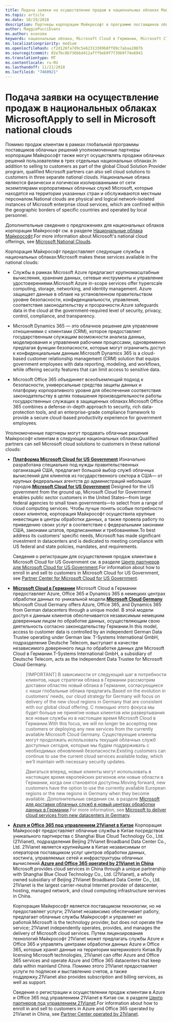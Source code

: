 ```yaml
---
title: Подача заявки на осуществление продаж в национальных облаках Майкрософт | Центр партнеров
ms.topic: article
ms.date: 10/29/2018
description: Партнеры корпорации Майкрософт в программе поставщиков облачных решений могут осуществлять продажи клиентам, зарегистрированным в поддерживаемых национальных облаках.
author: MaggiePucciEvans
ms.author: evansma
keywords: национальные облака, Microsoft Cloud в Германии, Microsoft Cloud for US Government, 21Vianet, Microsoft Cloud в Китае
ms.localizationpriority: medium
ms.openlocfilehash: cf2d126fa7d9c5e62313309b8ff89c7abaa2887b
ms.sourcegitcommit: 02e7bc8b736bbd412afff9eb9f7f39b9f74e6941
ms.translationtype: MT
ms.contentlocale: ru-RU
ms.lasthandoff: 11/21/2018
ms.locfileid: "7460921"
---
```

# <a name="apply-to-sell-in-microsoft-national-clouds"></a><span data-ttu-id="86f58-104">Подача заявки на осуществление продаж в национальных облаках Microsoft</span><span class="sxs-lookup"><span data-stu-id="86f58-104">Apply to sell in Microsoft national clouds</span></span>

<span data-ttu-id="86f58-105">Помимо продаж клиентам в рамках глобальной программы поставщиков облачных решений уполномоченные партнеры корпорации Майкрософт также могут осуществлять продажи облачных решений пользователям в трех отдельных национальных облаках.</span><span class="sxs-lookup"><span data-stu-id="86f58-105">In addition to selling to customers as part of the global Cloud Solution Provider program, qualified Microsoft partners can also sell cloud solutions to customers in three separate national clouds.</span></span> <span data-ttu-id="86f58-106">Национальные облака являются физически и логически изолированными от сети экземплярами корпоративных облачных служб Microsoft, которые находятся на территории указанных стран и обслуживаются местным персоналом.</span><span class="sxs-lookup"><span data-stu-id="86f58-106">National clouds are physical and logical network-isolated instances of Microsoft enterprise cloud services, which are confined within the geographic borders of specific countries and operated by local personnel.</span></span> 

<span data-ttu-id="86f58-107">Дополнительные сведения о предложениях для национальных облаков корпорации Майкрософт см. в разделе [Национальные облака Майкрософт](https://www.microsoft.com/trustcenter/cloudservices/nationalcloud).</span><span class="sxs-lookup"><span data-stu-id="86f58-107">For more information about Microsoft's national cloud offerings, see [Microsoft National Clouds](https://www.microsoft.com/trustcenter/cloudservices/nationalcloud).</span></span>

<span data-ttu-id="86f58-108">Корпорация Майкрософт предоставляет следующие службы в национальных облаках:</span><span class="sxs-lookup"><span data-stu-id="86f58-108">Microsoft makes these services available in the national clouds:</span></span>

-   <span data-ttu-id="86f58-109">Службы в рамках Microsoft Azure предлагают крупномасштабные вычисления, хранение данных, сетевые инструменты и управление удостоверениями.</span><span class="sxs-lookup"><span data-stu-id="86f58-109">Microsoft Azure in-scope services offer hyperscale computing, storage, networking, and identity management.</span></span> <span data-ttu-id="86f58-110">Azure защищает данные в облаке на установленном правительством уровне безопасности, конфиденциальности, управления, соответствия законодательству и прозрачности.</span><span class="sxs-lookup"><span data-stu-id="86f58-110">Azure safeguards data in the cloud at the government-required level of security, privacy, control, compliance, and transparency.</span></span>

-   <span data-ttu-id="86f58-111">Microsoft Dynamics 365 — это облачное решение для управление отношениями с клиентами (CRM), которое предоставляет государственным служащим возможности анализа данных, моделирования и управления рабочими процессами, одновременно предлагая функции безопасности, которые могут ограничить доступ к конфиденциальным данным.</span><span class="sxs-lookup"><span data-stu-id="86f58-111">Microsoft Dynamics 365 is a cloud-based customer relationship management (CRM) solution that equips government employees with data reporting, modeling, and workflows, while offering security features that can limit access to sensitive data.</span></span>

-   <span data-ttu-id="86f58-112">Microsoft Office 365 объединяет всеобъемлющий подход к безопасности, универсальные средства защиты данных и платформу корпоративного уровня для обеспечения соответствия законодательству в целях повышения производительности работы государственных служащих в защищенных облаках.</span><span class="sxs-lookup"><span data-stu-id="86f58-112">Microsoft Office 365 combines a defense-in-depth approach to security, rich data-protection tools, and an enterprise-grade compliance framework to provide a secure cloud-based productivity experience for government employees.</span></span>

<span data-ttu-id="86f58-113">Уполномоченные партнеры могут продавать облачные решения Майкрософт клиентам в следующих национальных облаках:</span><span class="sxs-lookup"><span data-stu-id="86f58-113">Qualified partners can sell Microsoft cloud solutions to customers in these national clouds:</span></span>

-   <span data-ttu-id="86f58-114">[**Платформа Microsoft Cloud for US Government**](https://www.microsoft.com/trustcenter/cloudservices/nationalcloud#Microsoft_Cloud_for_US) Изначально разработана специально под нужды правительственных организаций США, предлагает большой выбор служб облачных вычислений для клиентов из государственного сектора в США— от крупных федеральных агентств до администраций небольших городов.</span><span class="sxs-lookup"><span data-stu-id="86f58-114">[**Microsoft Cloud for US Government**](https://www.microsoft.com/trustcenter/cloudservices/nationalcloud#Microsoft_Cloud_for_US) Designed for the US government from the ground up, Microsoft Cloud for Government enables public sector customers in the United States—from large federal agencies to small town governments—to select from a range of cloud computing services.</span></span> <span data-ttu-id="86f58-115">Чтобы лучше понять особые потребности своих клиентов, корпорация Майкрософт осуществила крупные инвестиции в центры обработки данных, а также провела работу по приведению своих услуг в соответствие с федеральными законами США, законами штатов, предписаниями и требованиями.</span><span class="sxs-lookup"><span data-stu-id="86f58-115">To best address its customers’ specific needs, Microsoft has made significant investment in datacenters and is dedicated to meeting compliance with US federal and state policies, mandates, and requirements.</span></span> 

    <span data-ttu-id="86f58-116">Сведения о регистрации для осуществления продаж клиентам в Microsoft Cloud for US Government см. в разделе [Центр партнеров для Microsoft Cloud for US Government](partner-center-for-microsoft-us-govt-cloud.md).</span><span class="sxs-lookup"><span data-stu-id="86f58-116">For information about how to enroll in and sell to customers in Microsoft Cloud for US Government, see [Partner Center for Microsoft Cloud for US Government](partner-center-for-microsoft-us-govt-cloud.md).</span></span>

-   <span data-ttu-id="86f58-117">[**Microsoft Cloud в Германии**](https://www.microsoft.com/trustcenter/cloudservices/nationalcloud#Microsoft_Cloud_Germany) Microsoft Cloud в Германии предоставляет Azure, Office 365 и Dynamics 365 в немецких центрах обработки данных по уникальной модели.</span><span class="sxs-lookup"><span data-stu-id="86f58-117">[**Microsoft Cloud Germany**](https://www.microsoft.com/trustcenter/cloudservices/nationalcloud#Microsoft_Cloud_Germany) Microsoft Cloud Germany offers Azure, Office 365, and Dynamics 365 from German datacenters through a unique model.</span></span> <span data-ttu-id="86f58-118">В этой модели доступ к данным клиентов обеспечивается независимым немецким доверенным лицом по обработке данных, осуществляющим свою деятельность согласно законодательству Германии.</span><span class="sxs-lookup"><span data-stu-id="86f58-118">In this model, access to customer data is controlled by an independent German Data Trustee operating under German law.</span></span> <span data-ttu-id="86f58-119">T-Systems International GmbH, подразделение Deutsche Telecom, выступает в качестве независимого доверенного лица по обработке данных для Microsoft Cloud в Германии.</span><span class="sxs-lookup"><span data-stu-id="86f58-119">T-Systems International GmbH, a subsidiary of Deutsche Telecom, acts as the independent Data Trustee for Microsoft Cloud Germany.</span></span> 

    >[!IMPORTANT] <span data-ttu-id="86f58-120">В зависимости от следующий шаг в потребности клиентов, наше стратегии облака в Германии рассмотрим доставки областях новый облака в Германии, согласующиеся с наши глобальные облака предлагать.</span><span class="sxs-lookup"><span data-stu-id="86f58-120">Based on the evolution in customers’ needs, our cloud strategy for Germany will focus on delivery of the new cloud regions in Germany that are consistent with our global cloud offering.</span></span> <span data-ttu-id="86f58-121">С помощью этого фокуса мы будет больше не принятие новых клиентов или развертывания все новые службы из в настоящее время Microsoft Cloud в Германии.</span><span class="sxs-lookup"><span data-stu-id="86f58-121">With this focus, we will no longer be accepting new customers or deploying any new services from the currently available Microsoft Cloud Germany.</span></span> <span data-ttu-id="86f58-122">Существующие клиенты могут продолжать использовать текущий облачных служб доступных сегодня, которые мы будем поддерживать с необходимых обновлений безопасности.</span><span class="sxs-lookup"><span data-stu-id="86f58-122">Existing customers can continue to use the current cloud services available today, which we’ll maintain with necessary security updates.</span></span>

    ><span data-ttu-id="86f58-123">Двигаться вперед, новые клиенты могут использовать в настоящее время европейских регионов или новые области в Германии, когда они становятся доступны.</span><span class="sxs-lookup"><span data-stu-id="86f58-123">Moving forward, new customers have the option to use the currently available European regions or the new regions in Germany when they become available.</span></span> <span data-ttu-id="86f58-124">Дополнительные сведения см. в разделе [Microsoft для доставки облачных служб в новый центрах обработки данных в Германии](https://news.microsoft.com/europe/2018/08/31/microsoft-to-deliver-cloud-services-from-new-datacentres-in-germany-in-2019-to-meet-evolving-customer-needs/).</span><span class="sxs-lookup"><span data-stu-id="86f58-124">For more information, see [Microsoft to deliver cloud services from new datacenters in Germany](https://news.microsoft.com/europe/2018/08/31/microsoft-to-deliver-cloud-services-from-new-datacentres-in-germany-in-2019-to-meet-evolving-customer-needs/).</span></span>

    
-   <span data-ttu-id="86f58-125">[**Azure и Office 365 под управлением 21Vianet в Китае**](https://www.microsoft.com/trustcenter/cloudservices/nationalcloud#Microsoft_Cloud_for_China) Корпорация Майкрософт предоставляет облачные службы в Китае посредством уникального партнерства с Shanghai Blue Cloud Technology Co., Ltd. (21Vianet), подразделения Beijing 21Vianet Broadband Data Center Co., Ltd. 21Vianet является крупнейшим в Китае независимым от операторов поставщиком услуг центров обработки данных, хостинга, управляемых сетей и инфраструктуры облачных вычислений.</span><span class="sxs-lookup"><span data-stu-id="86f58-125">[**Azure and Office 365 operated by 21Vianet in China**](https://www.microsoft.com/trustcenter/cloudservices/nationalcloud#Microsoft_Cloud_for_China) Microsoft provides cloud services in China through a unique partnership with Shanghai Blue Cloud Technology Co., Ltd. (21Vianet), a wholly owned subsidiary of Beijing 21Vianet Broadband Data Center Co., Ltd. 21Vianet is the largest carrier-neutral Internet provider of datacenter, hosting, managed network, and cloud computing infrastructure services in China.</span></span> 

    <span data-ttu-id="86f58-126">Корпорация Майкрософт является поставщиком технологии, но не предоставляет услуги; 21Vianet независимо обеспечивает работу, предлагает облачные службы Майкрософт и управляет их работой.</span><span class="sxs-lookup"><span data-stu-id="86f58-126">Microsoft is the technology provider, but does not operate the service; 21Vianet independently operates, provides, and manages the delivery of Microsoft cloud services.</span></span> <span data-ttu-id="86f58-127">Путем лицензирования технологий Майкрософт 21Vianet может предлагать службы Azure и Office 365 и управлять центрами обработки данных Azure и Office 365, которые хранят данные на территории материкового Китая.</span><span class="sxs-lookup"><span data-stu-id="86f58-127">By licensing Microsoft technologies, 21Vianet can offer Azure and Office 365 services and operate Azure and Office 365 datacenters that keep data within mainland China.</span></span> <span data-ttu-id="86f58-128">Помимо этого 21Vianet предоставляет услуги по подписке и выставлению счетов, а также поддержку.</span><span class="sxs-lookup"><span data-stu-id="86f58-128">21Vianet also provides subscription and billing services, as well as support.</span></span>

    <span data-ttu-id="86f58-129">Сведения о регистрации и осуществлении продаж клиентам в Azure и Office 365 под управлением 21Vianet в Китае см. в разделе [Центр партнеров под управлением 21Vianet](https://msdn.microsoft.com/partner-china/index).</span><span class="sxs-lookup"><span data-stu-id="86f58-129">For information about how to enroll in and sell to customers in Azure and Office 365 operated by 21Vianet in China, see [Partner Center operated by 21Vianet](https://msdn.microsoft.com/partner-china/index).</span></span> 